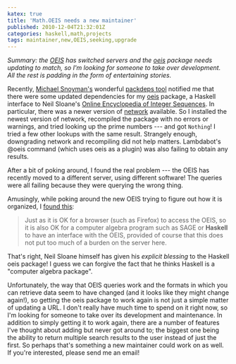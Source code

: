 ```yaml
---
katex: true
title: 'Math.OEIS needs a new maintainer'
published: 2010-12-04T21:32:01Z
categories: haskell,math,projects
tags: maintainer,new,OEIS,seeking,upgrade
---
```


<i>Summary: the <a href="http://oeis.org/">OEIS</a> has switched servers and the <a href="http://hackage.haskell.org/package/oeis">oeis</a> package needs updating to match, so I'm looking for someone to take over development.  All the rest is padding in the form of entertaining stories.</i>

Recently, <a href="http://www.snoyman.com/">Michael Snoyman's</a> wonderful <a href="http://packdeps.haskellers.com/">packdeps tool</a> notified me that there were some updated dependencies for my <a href="http://hackage.haskell.org/package/oeis">oeis</a> package, a Haskell interface to Neil Sloane's <a href="http://oeis.org/">Online Encyclopedia of Integer Sequences</a>.  In particular, there was a newer version of <a href="http://hackage.haskell.org/package/network">network</a> available. So I installed the newest version of network, recompiled the package with no errors or warnings, and tried looking up the prime numbers --- and got <code>Nothing</code>!  I tried a few other lookups with the same result.  Strangely enough, downgrading network and recompiling did not help matters.  Lambdabot's @oeis command (which uses oeis as a plugin) was also failing to obtain any results.

After a bit of poking around, I found the real problem --- the OEIS has recently moved to a different server, using different software!  The queries were all failing because they were querying the wrong thing.

Amusingly, while poking around the new OEIS trying to figure out how it is organized, I <a href="http://oeis.org/wiki/Welcome#Policy_on_Searching_the_Database">found this</a>:
<blockquote>
Just as it is OK for a browser (such as Firefox) to access the OEIS, so it is also OK for a computer algebra program such as SAGE or <strong>Haskell</strong> to have an interface with the OEIS, provided of course that this does not put too much of a burden on the server here.
</blockquote>
That's right, Neil Sloane himself has given his <i>explicit blessing</i> to the Haskell oeis package!  I guess we can forgive the fact that he thinks Haskell is a "computer algebra package".

Unfortunately, the way that OEIS queries work and the formats in which you can retrieve data seem to have changed (and it looks like they might change again!), so getting the oeis package to work again is not just a simple matter of updating a URL.  I don't really have much time to spend on it right now, so I'm looking for someone to take over its development and maintenance.  In addition to simply getting it to work again, there are a number of features I've thought about adding but never got around to; the biggest one being the ability to return multiple search results to the user instead of just the first.  So perhaps that's something a new maintainer could work on as well.  If you're interested, please send me an email!

